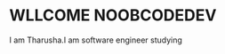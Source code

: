 <style>

     

</style>

<h1>WLLCOME&nbsp;NOOBCODEDEV</h1>
<p>I am Tharusha.I am software engineer studying</p>
